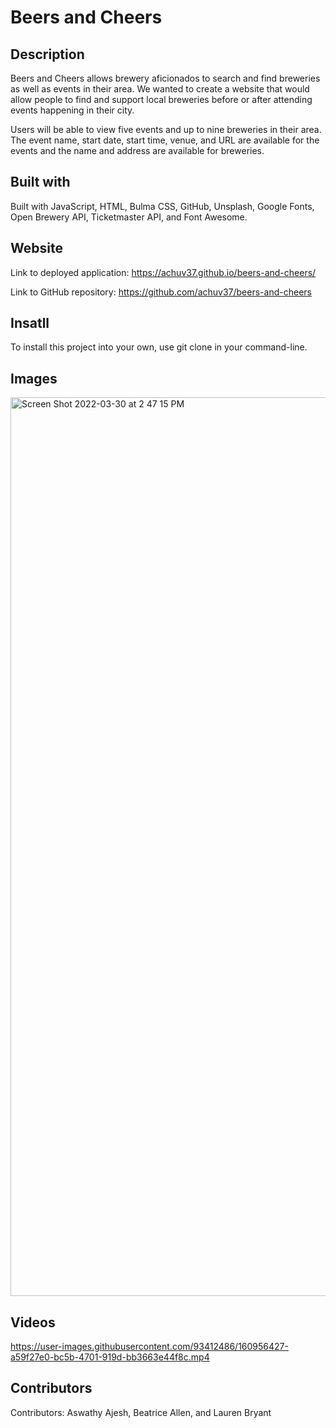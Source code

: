 # Beers and Cheers
## Description

Beers and Cheers allows brewery aficionados to search and find breweries as well as events in their area. We wanted to create a website that would allow people to find and support local breweries before or after attending events happening in their city.

Users will be able to view five events and up to nine breweries in their area. The event name, start date, start time, venue, and URL are available for the events and the name and address are available for breweries.

## Built with
Built with JavaScript, HTML, Bulma CSS, GitHub, Unsplash, Google Fonts, Open Brewery API, Ticketmaster API, and Font Awesome.

## Website
Link to deployed application: https://achuv37.github.io/beers-and-cheers/

Link to GitHub repository: https://github.com/achuv37/beers-and-cheers

## Insatll
To install this project into your own, use git clone <Reponame> in your command-line.

## Images
<img width="1438" alt="Screen Shot 2022-03-30 at 2 47 15 PM" src="https://user-images.githubusercontent.com/98243455/160909414-c54ec4c0-5953-4d73-8487-17b435131406.png">

## Videos
https://user-images.githubusercontent.com/93412486/160956427-a59f27e0-bc5b-4701-919d-bb3663e44f8c.mp4

## Contributors
Contributors: Aswathy Ajesh, Beatrice Allen, and Lauren Bryant

